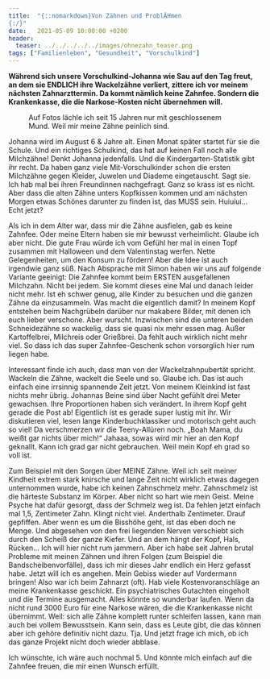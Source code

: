 ```yaml
---
title:  "{::nomarkdown}Von Zähnen und ProblÄHmen
{:/}"
date:   2021-05-09 10:00:00 +0200
header:
  teaser: ../../../../../images/ohnezahn_teaser.png
tags: ["Familienleben", "Gesundheit", "Vorschulkind"]
---
```


**Während sich unsere Vorschulkind-Johanna wie Sau auf den Tag freut, an dem sie ENDLICH ihre Wackelzähne verliert, zittere ich vor meinem nächsten Zahnarzttermin. Da kommt nämlich keine Zahnfee. Sondern die Krankenkasse, die die Narkose-Kosten nicht übernehmen will.**

<figure>
  <img src="../../../../../images/ohnezahn.png" alt="">
  <figcaption>Auf Fotos lächle ich seit 15 Jahren nur mit geschlossenem Mund. Weil mir meine Zähne peinlich sind.</figcaption>
</figure> 

Johanna wird im August 6 & Jahre alt. Einen Monat später startet für sie die Schule. Und ein richtiges Schulkind, das hat auf keinen Fall noch alle Milchzähne! Denkt Johanna jedenfalls. Und die Kindergarten-Statistik gibt ihr recht. Da haben ganz viele Mit-Vorschulkinder schon die ersten Milchzähne gegen Kleider, Juwelen und Diademe eingetauscht. Sagt sie. Ich hab mal bei ihren Freundinnen nachgefragt. Ganz so krass ist es nicht. Aber dass die alten Zähne unters Kopfkissen kommen und am nächsten Morgen etwas Schönes darunter zu finden ist, das MUSS sein. Huiuiui… Echt jetzt? 

Als ich in dem Alter war, dass mir die Zähne ausfielen, gab es keine Zahnfee. Oder meine Eltern haben sie mir bewusst verheimlicht. Glaube ich aber nicht. Die gute Frau würde ich vom Gefühl her mal in einen Topf zusammen mit Halloween und dem Valentinstag werfen. Nette Gelegenheiten, um den Konsum zu fördern! Aber die Idee ist auch irgendwie ganz süß. Nach Absprache mit Simon haben wir uns auf folgende Variante geeinigt: Die Zahnfee kommt beim ERSTEN ausgefallenen Milchzahn. Nicht bei jedem. Sie kommt dieses eine Mal und danach leider nicht mehr. Ist eh schwer genug, alle Kinder zu besuchen und die ganzen Zähne da einzusammeln. Was macht die eigentlich damit? In meinem Kopf entstehen beim Nachgrübeln darüber nur makabere Bilder, mit denen ich euch lieber verschone. Aber wurscht. Inzwischen sind die unteren beiden Schneidezähne so wackelig, dass sie quasi nix mehr essen mag. Außer Kartoffelbrei, Milchreis oder Grießbrei. Da fehlt auch wirklich nicht mehr viel. So dass ich das super Zahnfee-Geschenk schon vorsorglich hier rum liegen habe. 

Interessant finde ich auch, dass man von der Wackelzahnpubertät spricht. Wackeln die Zähne, wackelt die Seele und so. Glaube ich. Das ist auch einfach eine irrsinnig spannende Zeit jetzt. Von meinem Kleinkind ist fast nichts mehr übrig. Johannas Beine sind über Nacht gefühlt drei Meter gewachsen. Ihre Proportionen haben sich verändert. In ihrem Kopf geht gerade die Post ab! Eigentlich ist es gerade super lustig mit ihr. Wir diskutieren viel, lesen lange Kinderbuchklassiker und motorisch geht auch so viel! Da verschmerzen wir die Teeny-Allüren noch. „Boah Mama, du weißt gar nichts über mich!“ Jahaaa, sowas wird mir hier an den Kopf geknallt. Kann ich grad gar nicht gebrauchen. Weil mein Kopf eh grad so voll ist.

Zum Beispiel mit den Sorgen über MEINE Zähne. Weil ich seit meiner Kindheit extrem stark knirsche und lange Zeit nicht wirklich etwas dagegen unternommen wurde, habe ich keinen Zahnschmelz mehr. Zahnschmelz ist die härteste Substanz im Körper. Aber nicht so hart wie mein Geist. Meine Psyche hat dafür gesorgt, dass der Schmelz weg ist. Da fehlen jetzt einfach mal 1,5, Zentimeter Zahn. Klingt nicht viel. Anderthalb Zentimeter. Drauf gepfiffen. Aber wenn es um die Bisshöhe geht, ist das eben doch ne Menge. Und abgesehen von den frei liegenden Nerven verschiebt sich durch den Scheiß der ganze Kiefer. Und an dem hängt der Kopf, Hals, Rücken… Ich will hier nicht rum jammern. Aber ich habe seit Jahren brutal Probleme mit meinen Zähnen und ihren Folgen (zum Beispiel die Bandscheibenvorfälle), dass ich mir dieses Jahr endlich ein Herz gefasst habe. Jetzt will ich es angehen. Mein Gebiss wieder auf Vordermann bringen! Also war ich beim Zahnarzt (oft). Hab viele Kostenvoranschläge an meine Krankenkasse geschickt. Ein psychiatrisches Gutachten eingeholt und die Termine ausgemacht. Alles könnte so wunderbar laufen. Wenn da nicht rund 3000 Euro für eine Narkose wären, die die Krankenkasse nicht übernimmt. Weil: sich alle Zähne komplett runter schleifen lassen, kann man auch bei vollem Bewusstsein. Kann sein, dass es Leute gibt, die das können aber ich gehöre definitiv nicht dazu. Tja. Und jetzt frage ich mich, ob ich das ganze Projekt nicht doch wieder abblase. 

Ich wünschte, ich wäre auch nochmal 5. Und könnte mich einfach auf die Zahnfee freuen, die mir einen Wunsch erfüllt. 




 






 


 
 






















 








 

   



















  












 






 





  


  






					 


 
 








